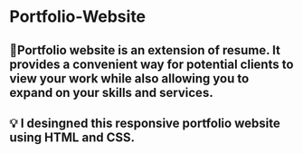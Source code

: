 # Portfolio-Website
## 📖Portfolio website is an extension of resume. It provides a convenient way for potential clients to view your work while also allowing you to expand on your skills and services.

## 💡 I desingned this responsive portfolio website using HTML and CSS.
